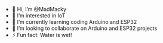 - 👋 Hi, I’m @MadMacky
- 👀 I’m interested in IoT
- 🌱 I’m currently learning coding Arduino and ESP32
- 💞️ I’m looking to collaborate on Arduino and ESP32 projects
- ⚡ Fun fact: Water is wet!
